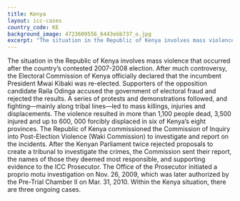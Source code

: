 ```yaml
---
title: Kenya
layout: icc-cases
country_code: KE
background_image: 4723609556_6443ebb737_o.jpg
excerpt: "The situation in the Republic of Kenya involves mass violence that occurred after the country’s contested 2007-2008 election."
---
```

The situation in the Republic of Kenya involves mass violence that occurred after the country’s contested 2007-2008 election. After much controversy, the Electoral Commission of Kenya officially declared that the incumbent President Mwai Kibaki was re-elected. Supporters of the opposition candidate Raila Odinga accused the government of electoral fraud and rejected the results. A series of protests and demonstrations followed, and fighting—mainly along tribal lines—led to mass killings, injuries and displacements. The violence resulted in more than 1,100 people dead, 3,500 injured and up to 600, 000 forcibly displaced in six of Kenya’s eight provinces. The Republic of Kenya commissioned the Commission of Inquiry into Post-Election Violence (Waki Commission) to investigate and report on the incidents. After the Kenyan Parliament twice rejected proposals to create a tribunal to investigate the crimes, the Commission sent their report, the names of those they deemed most responsible, and supporting evidence to the ICC Prosecutor. The Office of the Prosecutor initiated a proprio motu investigation on Nov. 26, 2009, which was later authorized by the Pre-Trial Chamber II on Mar. 31, 2010. Within the Kenya situation, there are three ongoing cases.